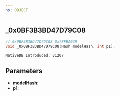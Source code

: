 ```yaml
---
ns: OBJECT
---
```

## _0x0BF3B3BD47D79C08

```c
// 0x0BF3B3BD47D79C08 0x7EFBA039
void _0x0BF3B3BD47D79C08(Hash modelHash, int p1);
```

```
NativeDB Introduced: v1207
```

## Parameters
* **modelHash**:
* **p1**:
